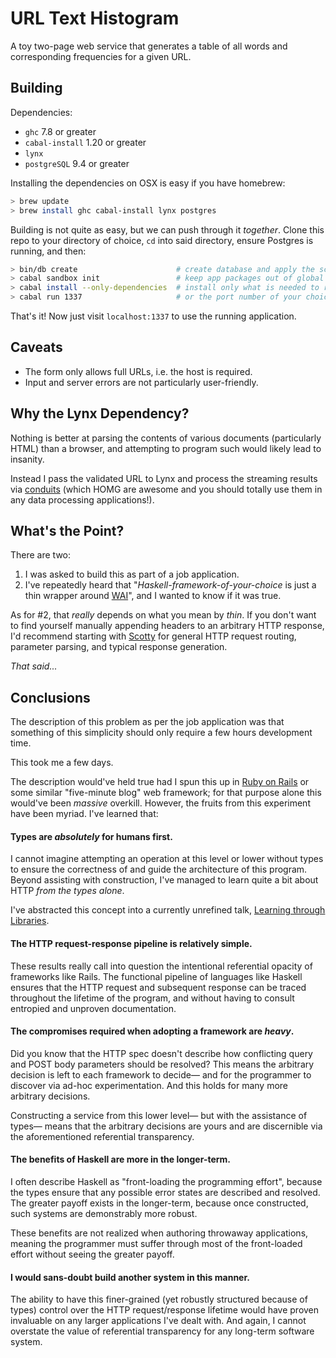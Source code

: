 # URL Text Histogram

A toy two-page web service that generates a table of all words and
corresponding frequencies for a given URL.

## Building

Dependencies:

- `ghc` 7.8 or greater
- `cabal-install` 1.20 or greater
- `lynx`
- `postgreSQL` 9.4 or greater

Installing the dependencies on OSX is easy if you have homebrew:

```sh
> brew update
> brew install ghc cabal-install lynx postgres
```

Building is not quite as easy, but we can push through it _together_. Clone
this repo to your directory of choice, `cd` into said directory, ensure
Postgres is running, and then:

```sh
> bin/db create                      # create database and apply the schema
> cabal sandbox init                 # keep app packages out of global listing
> cabal install --only-dependencies  # install only what is needed to run
> cabal run 1337                     # or the port number of your choice
```

That's it! Now just visit `localhost:1337` to use the running application.

## Caveats

- The form only allows full URLs, i.e. the host is required.
- Input and server errors are not particularly user-friendly.

## Why the Lynx Dependency?

Nothing is better at parsing the contents of various documents (particularly
HTML) than a browser, and attempting to program such would likely lead to
insanity.

Instead I pass the validated URL to Lynx and process the streaming results via
[conduits][5] (which HOMG are awesome and you should totally use them in any
data processing applications!).

  [5]: http://hackage.haskell.org/package/conduit

## What's the Point?

There are two:

1. I was asked to build this as part of a job application.
2. I've repeatedly heard that "_Haskell-framework-of-your-choice_ is just a
   thin wrapper around [WAI][1]", and I wanted to know if it was true.

  [1]: http://hackage.haskell.org/package/wai

As for #2, that _really_ depends on what you mean by _thin_. If you don't want
to find yourself manually appending headers to an arbitrary HTTP response, I'd
recommend starting with [Scotty][2] for general HTTP request routing, parameter
parsing, and typical response generation.

  [2]: http://hackage.haskell.org/package/scotty

_That said..._

## Conclusions

The description of this problem as per the job application was that something
of this simplicity should only require a few hours development time.

This took me a few days.

The description would've held true had I spun this up in [Ruby on Rails][3] or
some similar "five-minute blog" web framework; for that purpose alone this
would've been _massive_ overkill. However, the fruits from this experiment have
been myriad. I've learned that:

  [3]: http://rubyonrails.org

#### Types are _absolutely_ for humans first.

I cannot imagine attempting an operation at this level or lower without types
to ensure the correctness of and guide the architecture of this program. Beyond
assisting with construction, I've managed to learn quite a bit about HTTP _from
the types alone_.

I've abstracted this concept into a currently unrefined talk, [Learning
through Libraries][4].

  [4]: https://github.com/Jonplussed/talks/tree/master/learning_through_libraries

#### The HTTP request-response pipeline is relatively simple.

These results really call into question the intentional referential opacity of
frameworks like Rails. The functional pipeline of languages like Haskell
ensures that the HTTP request and subsequent response can be traced
throughout the lifetime of the program, and without having to consult
entropied and unproven documentation.

#### The compromises required when adopting a framework are _heavy_.

Did you know that the HTTP spec doesn't describe how conflicting query
and POST body parameters should be resolved? This means the arbitrary decision
is left to each framework to decide— and for the programmer to discover via
ad-hoc experimentation. And this holds for many more arbitrary decisions.

Constructing a service from this lower level— but with the assistance of
types— means that the arbitrary decisions are yours and are discernible via
the aforementioned referential transparency.

#### The benefits of Haskell are more in the longer-term.

I often describe Haskell as "front-loading the programming effort", because the
types ensure that any possible error states are described and resolved. The
greater payoff exists in the longer-term, because once constructed, such
systems are demonstrably more robust.

These benefits are not realized when authoring throwaway applications, meaning
the programmer must suffer through most of the front-loaded effort without
seeing the greater payoff.

#### I would sans-doubt build another system in this manner.

The ability to have this finer-grained (yet robustly structured because of
types) control over the HTTP request/response lifetime would have proven
invaluable on any larger applications I've dealt with. And again, I cannot
overstate the value of referential transparency for any long-term software
system.
